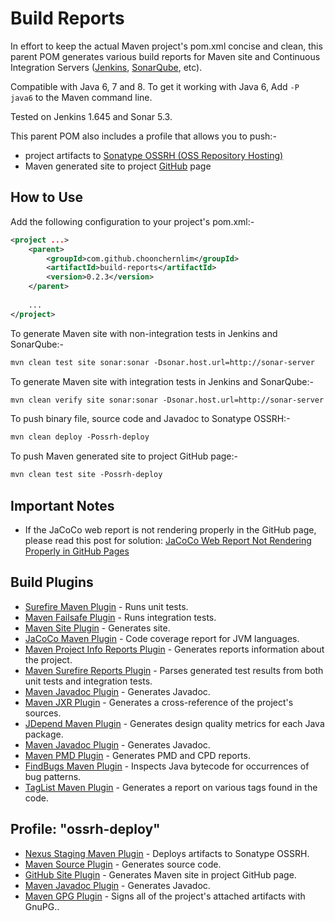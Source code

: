 # Build Reports

In effort to keep the actual Maven project's pom.xml concise and clean, this parent POM generates various build reports 
for Maven site and Continuous Integration Servers ([Jenkins](https://jenkins-ci.org/), [SonarQube](http://www.sonarqube.org/), etc). 

Compatible with Java 6, 7 and 8. To get it working with Java 6, Add `-P java6` to the Maven command line.

Tested on Jenkins 1.645 and Sonar 5.3.

This parent POM also includes a profile that allows you to push:-
* project artifacts to [Sonatype OSSRH (OSS Repository Hosting)](https://oss.sonatype.org) 
* Maven generated site to project [GitHub](https://github.com/) page

## How to Use

Add the following configuration to your project's pom.xml:-

```xml
<project ...>
    <parent>
        <groupId>com.github.choonchernlim</groupId>
        <artifactId>build-reports</artifactId>
        <version>0.2.3</version>
    </parent>
    
    ...
</project>
```

To generate Maven site with non-integration tests in Jenkins and SonarQube:-

```xml
mvn clean test site sonar:sonar -Dsonar.host.url=http://sonar-server
```

To generate Maven site with integration tests in Jenkins and SonarQube:-

```xml
mvn clean verify site sonar:sonar -Dsonar.host.url=http://sonar-server
```

To push binary file, source code and Javadoc to Sonatype OSSRH:-

```xml
mvn clean deploy -Possrh-deploy
```

To push Maven generated site to project GitHub page:-

```xml
mvn clean test site -Possrh-deploy
```

## Important Notes

* If the JaCoCo web report is not rendering properly in the GitHub page, please read this post for solution: [JaCoCo Web Report Not Rendering Properly in GitHub Pages](http://myshittycode.com/2015/07/22/jacoco-web-report-not-rendering-properly-in-github-pages/)                                    

## Build Plugins 

* [Surefire Maven Plugin](http://maven.apache.org/surefire/maven-surefire-plugin/) - Runs unit tests.
* [Maven Failsafe Plugin](http://maven.apache.org/surefire/maven-failsafe-plugin/) - Runs integration tests.
* [Maven Site Plugin](http://maven.apache.org/plugins/maven-site-plugin/) - Generates site.
* [JaCoCo Maven Plugin](http://www.eclemma.org/jacoco/) - Code coverage report for JVM languages.
* [Maven Project Info Reports Plugin](https://maven.apache.org/plugins/maven-project-info-reports-plugin/) - Generates reports information about the project.
* [Maven Surefire Reports Plugin](http://maven.apache.org/surefire/maven-surefire-report-plugin/) - Parses generated test results from both unit tests and integration tests.
* [Maven Javadoc Plugin](https://maven.apache.org/plugins/maven-javadoc-plugin/) - Generates Javadoc.
* [Maven JXR Plugin](http://maven.apache.org/plugins/maven-jxr-plugin/) - Generates a cross-reference of the project's sources.
* [JDepend Maven Plugin](http://www.mojohaus.org/jdepend-maven-plugin/) - Generates design quality metrics for each Java package.
* [Maven Javadoc Plugin](https://maven.apache.org/plugins/maven-javadoc-plugin/) - Generates Javadoc.
* [Maven PMD Plugin](http://maven.apache.org/plugins/maven-pmd-plugin/) - Generates PMD and CPD reports.
* [FindBugs Maven Plugin](http://www.mojohaus.org/findbugs-maven-plugin/) - Inspects Java bytecode for occurrences of bug patterns.
* [TagList Maven Plugin](http://www.mojohaus.org/taglist-maven-plugin/) - Generates a report on various tags found in the code.

## Profile: "ossrh-deploy" 

* [Nexus Staging Maven Plugin](https://github.com/sonatype/nexus-maven-plugins/tree/master/staging/maven-plugin) - Deploys artifacts to Sonatype OSSRH.
* [Maven Source Plugin](https://maven.apache.org/plugins/maven-source-plugin/) - Generates source code.
* [GitHub Site Plugin](https://github.com/github/maven-plugins) - Generates Maven site in project GitHub page.
* [Maven Javadoc Plugin](https://maven.apache.org/plugins/maven-javadoc-plugin/) - Generates Javadoc.
* [Maven GPG Plugin](http://maven.apache.org/plugins/maven-gpg-plugin/) - Signs all of the project's attached artifacts with GnuPG..

